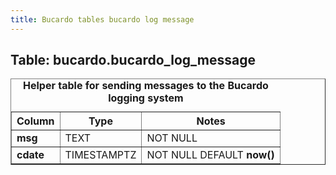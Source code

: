 ```yaml
---
title: Bucardo tables bucardo log message
---
```



<h2>
Table: bucardo.bucardo_log_message

</h2>
<table border="1" cellpadding="3">
<caption>
<b>Helper table for sending messages to the Bucardo logging system</b>

</caption>
<tr>
<th>
Column

</th>
<th>
Type

</th>
<th>
Notes

</th>
</tr>
<tr>
<td>
<b>msg</b>

</td>
<td>
TEXT

</td>
<td>
NOT NULL

</td>
</tr>
<tr>
<td>
<b>cdate</b>

</td>
<td>
TIMESTAMPTZ

</td>
<td>
NOT NULL DEFAULT <b>now()</b>

</td>
</tr>
</table>
